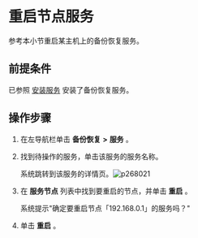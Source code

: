 重启节点服务 
===========================

参考本小节重启某主机上的备份恢复服务。

前提条件 
-------------------------

已参照 [安装服务](/zh-CN/3.ob-cloud-platform/9.use-backup-and-recovery/7.installation-services.md) 安装了备份恢复服务。

操作步骤 
-------------------------

1. 在左导航栏单击 **备份恢复** **\>** **服务** 。

   

2. 找到待操作的服务，单击该服务的服务名称。

   系统跳转到该服务的详情页。![p268021](https://help-static-aliyun-doc.aliyuncs.com/assets/img/zh-CN/6927270261/p268315.png)
   

3. 在 **服务节点** 列表中找到要重启的节点，并单击 **重启** 。

   系统提示"确定要重启节点「192.168.0.1」的服务吗？"
   

4. 单击 **重启** 。

   



